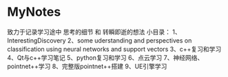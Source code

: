# MyNotes
致力于记录学习途中 思考的细节 和 转瞬即逝的想法
小目录：
  1、InterestingDiscovery
  2、some uderstanding and perspectives on classification using neural networks and support vectors
  3、c++复习和学习
  4、Qt与c++学习笔记
  5、python复习和学习
  6、点云学习
  7、神经网络、pointnet++学习
  8、完整版pointnet++搭建
  9、UE引擎学习
